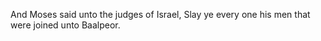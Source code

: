 And Moses said unto the judges of Israel, Slay ye every one his men that were joined unto Baalpeor.
